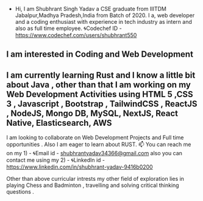 - Hi, I am Shubhrant Singh Yadav a CSE graduate from IIITDM Jabalpur,Madhya Pradesh,India from Batch of 2020. I a, web developer and a coding enthusiast with experience in tech industry as intern and also as full time employee. 
        🌀Codechef ID - https://www.codechef.com/users/shubhrant550

 I am interested in Coding and Web Development 
- 
I am currently learning Rust and I know a little bit about Java , other than that I am working on my Web Development Activities using HTML 5 ,CSS 3 , Javascript , Bootstrap , TailwindCSS , ReactJS , NodeJS, Mongo DB, MySQL, NextJS, React Native, Elasticsearch, AWS
- 
 I am looking to collaborate on Web Development Projects and Full time opportunities . Also I am eager to learn about RUST.
📫 You can reach me on my 1) - 🌀Email id - shubhrantyadav34366@gmail.com also you can contact me using my 
                           2) - 🌀LinkedIn id - https://www.linkedin.com/in/shubhrant-yadav-9416b0200
                           
Other than above curricular intrests my other field of exploration lies in playing Chess and Badminton , travelling and solving critical thinking questions . 

<!---
Shubhrant05/Shubhrant05 is a ✨ special ✨ repository because its `README.md` (this file) appears on your GitHub profile.
You can click the Preview link to take a look at your changes.
--->
